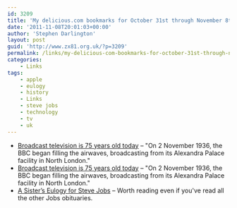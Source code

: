 ```yaml
---
id: 3209
title: 'My delicious.com bookmarks for October 31st through November 8th'
date: '2011-11-08T20:01:03+00:00'
author: 'Stephen Darlington'
layout: post
guid: 'http://www.zx81.org.uk/?p=3209'
permalink: /links/my-delicious-com-bookmarks-for-october-31st-through-november-8th.html
categories:
    - Links
tags:
    - apple
    - eulogy
    - history
    - Links
    - steve jobs
    - technology
    - tv
    - uk
---
```


- [Broadcast television is 75 years old today](http://www.reghardware.com/2011/11/02/television_is_75_years_old_today/) – "On 2 November 1936, the BBC began filling the airwaves, broadcasting from its Alexandra Palace facility in North London."
- [Broadcast television is 75 years old today](http://www.reghardware.com/2011/11/02/television_is_75_years_old_today/) – "On 2 November 1936, the BBC began filling the airwaves, broadcasting from its Alexandra Palace facility in North London."
- [A Sister’s Eulogy for Steve Jobs](http://www.nytimes.com/2011/10/30/opinion/mona-simpsons-eulogy-for-steve-jobs.html?pagewanted=all) – Worth reading even if you've read all the other Jobs obituaries.